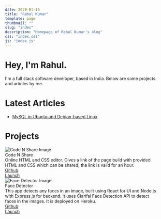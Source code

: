 ```yaml
---
date: 2020-01-16
title: "Rahul Kumar"
template: page
thumbnail: ""
slug: "index"
description: "Homepage of Rahul Kumar's blog"
css: "index.css"
js: "index.js"
---
```


<div class="intro">
	<div class="intro__dp">
	</div>
	<div class="intro__text">
		<h1>Hey, I'm Rahul.</h1>
		<p>I'm a full stack software developer, based in India. Below are some projects and articles by me.</p>
	</div>
</div>

<div class="everything-else">
  <h1>Latest Articles</h1>
	<ul>
		<li><a href="./mysql-in-ubuntu-and-debian-based-linux.html">MySQL in Ubuntu and Debian-based Linux</a></li>
	</ul>
	<h1 id="projects">Projects</h1>
	<div class="project-list clear">
		<div class="project">
			<div class="project__img">
				<img src="code-n-share.png" alt="Code N Share Image"/>
			</div>
			<div class="project__heading">
				Code N Share
			</div>
			<div class="project__description">
				Online HTML and CSS editor. Gives a link of the page build with provided HTML and CSS which can be shared, the link is valid for an hour.
			</div>
			<div class="project__links">
				<div class="link-icon-div">
					<a href="https://github.com/rahulzura/code-n-share">Github</a>
				</div>
				<div class="link-icon-div">
					<a href="https://rahulzura.github.io/code-n-share">Launch</a>
				</div>
			</div>
		</div>
		<div class="project">
			<div class="project__img">
				<img src="face-detector.png" alt="Face Detector Image" />
			</div>
			<div class="project__heading">
				Face Detector
			</div>
			<div class="project__description">
				This app detects any faces in an image, built using React for UI and Node.js with Express.js for backend. It uses Clarifai Face Detection API to detect faces in the images. It is deployed on Heroku.
			</div>
			<div class="project__links">
				<div class="link-icon-div">
					<a href="https://github.com/rahulzura/face-detector">Github</a>
				</div>
				<div class="link-icon-div">
					<a href="https://face-square.herokuapp.com">Launch</a>
				</div>
			</div>
		</div>
	</div>
</div>
